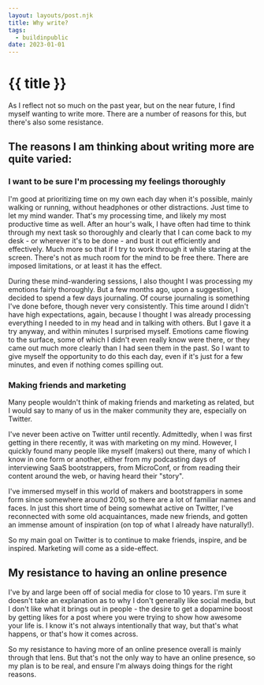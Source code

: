 ```yaml
---
layout: layouts/post.njk
title: Why write?
tags:
  - buildinpublic
date: 2023-01-01
---
```


# {{ title }}

As I reflect not so much on the past year, but on the near future, I find myself wanting to write more.
There are a number of reasons for this, but there's also some resistance.

## The reasons I am thinking about writing more are quite varied:

### I want to be sure I'm processing my feelings thoroughly

I'm good at prioritizing time on my own each day when it's possible, mainly walking or running, without headphones or other distractions. Just time to let my mind wander. That's my processing time, and likely my most productive time as well. After an hour's walk, I have often had time to think through my next task so thoroughly and clearly that I can come back to my desk - or wherever it's to be done - and bust it out efficiently and effectively. Much more so that if I try to work through it while staring at the screen. There's not as much room for the mind to be free there. There are imposed limitations, or at least it has the effect.

During these mind-wandering sessions, I also thought I was processing my emotions fairly thoroughly. But a few months ago, upon a suggestion, I decided to spend a few days journaling. Of course journaling is something I've done before, though never very consistently. This time around I didn't have high expectations, again, because I thought I was already processing everything I needed to in my head and in talking with others. But I gave it a try anyway, and within minutes I surprised myself. Emotions came flowing to the surface, some of which I didn't even really know were there, or they came out much more clearly than I had seen them in the past. So I want to give myself the opportunity to do this each day, even if it's just for a few minutes, and even if nothing comes spilling out. 

### Making friends and marketing

Many people wouldn't think of making friends and marketing as related, but I would say to many of us in the maker community they are, especially on Twitter.

I've never been active on Twitter until recently. Admittedly, when I was first getting in there recently, it was with marketing on my mind. However, I quickly found many people like myself (makers) out there, many of which I know in one form or another, either from my podcasting days of interviewing SaaS bootstrappers, from MicroConf, or from reading their content around the web, or having heard their "story".

I've immersed myself in this world of makers and bootstrappers in some form since somewhere around 2010, so there are a lot of familiar names and faces. In just this short time of being somewhat active on Twitter, I've reconnected with some old acquaintances, made new friends, and gotten an immense amount of inspiration (on top of what I already have naturally!).


So my main goal on Twitter is to continue to make friends, inspire, and be inspired. Marketing will come as a side-effect.

## My resistance to having an online presence

I've by and large been off of social media for close to 10 years. I'm sure it doesn't take an explanation as to why I don't generally like social media, but I don't like what it brings out in people - the desire to get a dopamine boost by getting likes for a post where you were trying to show how awesome your life is. I know it's not always intentionally that way, but that's what happens, or that's how it comes across.

So my resistance to having more of an online presence overall is mainly through that lens. But that's not the only way to have an online presence, so my plan is to be real, and ensure I'm always doing things for the right reasons.

